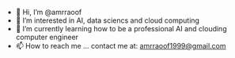 - 👋 Hi, I’m @amrraoof
- 👀 I’m interested in AI, data sciencs and cloud computing
- 🌱 I’m currently learning how to be a professional AI and clouding computer engineer
- 📫 How to reach me ...
contact me at: amrraoof1999@gmail.com
<!---
amrraoof/amrraoof is a ✨ special ✨ repository because its `README.md` (this file) appears on your GitHub profile.
You can click the Preview link to take a look at your changes.
--->
